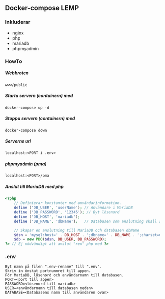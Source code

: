 ## Docker-compose LEMP
### Inkluderar
- nginx
- php   
- mariadb
- phpmyadmin

### HowTo

##### Webbroten
    www/public
##### Starta servern (containern) med
    docker-compose up -d
##### Stoppa servern (containern) med
    docker-compose down
##### Serverns url
    localhost:<PORT i .env>
##### phpmyadmin (pma)
    localhost:<PORT>/pma
##### Anslut till MariaDB med php

````php
<?php
    // Definierar konstanter med användarinformation.
    define ('DB_USER', 'userName'); // Användare i MariaDB
    define ('DB_PASSWORD', '12345'); // Byt lösenord
    define ('DB_HOST', 'mariadb');
    define ('DB_NAME', 'dbName');   // Databasen som anslutning skall ske till

    // Skapar en anslutning till MariaDB och databasen dbName
    $dsn = 'mysql:host=' . DB_HOST . ';dbname=' . DB_NAME . ';charset=utf8';
    $db = new PDO($dsn, DB_USER, DB_PASSWORD);
?> // Ej nödvändigt att avslut "ren" php med ?>
````
### .env
    Byt namn på filen ".env-rename" till ".env". 
    Skriv in önskat portnummret till appen.
    För MariaDB, lösenord och användarnamn till databasen.
    PORT=<port till appen>
    PASSWORD=<lösenord till mariadb>
    USER=<användarnamn till databasen nedan>
    DATABASE=<Databasens namn till användaren ovan>
    
    
